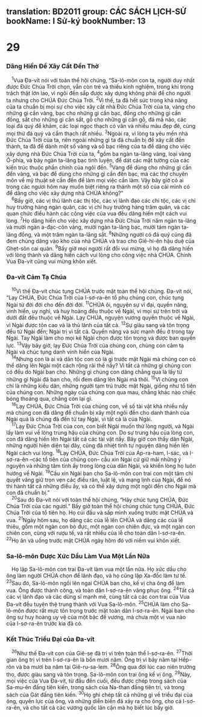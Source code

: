 translation: BD2011
group: CÁC SÁCH LỊCH-SỬ
bookName: I Sử-ký 
bookNumber: 13
-------

<div class="title"><h1>29</h1><h3>Dâng Hiến Ðể Xây Cất Ðền Thờ</h3></div>
<span class="verse 1su_29_1"> <sup>1</sup>Vua Ða-vít nói với toàn thể hội chúng, “Sa-lô-môn con ta, người duy nhất được Ðức Chúa Trời chọn, vẫn còn trẻ và thiếu kinh nghiệm, trong khi trọng trách thật lớn lao, vì ngôi đền sắp được xây dựng không phải để cho người ta nhưng cho CHÚA Ðức Chúa Trời. </span>
<span class="verse 1su_29_2"><sup>2</sup>Vì thế, ta đã hết sức trong khả năng của ta chuẩn bị mọi sự cho việc xây cất nhà Ðức Chúa Trời của ta, vàng cho những gì cần vàng, bạc cho những gì cần bạc, đồng cho những gì cần đồng, sắt cho những gì cần sắt, gỗ cho những gì cần gỗ, đá mã não, các loại đá quý để khảm, các loại ngọc thạch có vân và nhiều màu đẹp đẽ, cùng mọi thứ đá quý và cẩm thạch rất nhiều. </span>
<span class="verse 1su_29_3"><sup>3</sup>Ngoài ra, vì lòng ta yêu mến nhà Ðức Chúa Trời của ta, nên ngoài những gì ta đã chuẩn bị để xây cất đền thánh, ta đã để dành một số vàng và số bạc riêng của ta để dâng cho việc xây dựng nhà Ðức Chúa Trời của ta, </span>
<span class="verse 1su_29_4"><sup>4</sup>gồm ba ngàn ta-lâng vàng, loại vàng Ô-phia, và bảy ngàn ta-lâng bạc tinh luyện, để dát các mặt tường của các kiến trúc thuộc phần chính của ngôi đền. </span>
<span class="verse 1su_29_5"><sup>5</sup>Vàng để dùng cho những gì cần đến vàng, và bạc để dùng cho những gì cần đến bạc, mà các thợ chuyên môn về mỹ thuật sẽ cần đến để làm mọi việc cần làm. Vậy bây giờ có ai trong các ngươi hôm nay muốn biệt riêng ra thánh một số của cải mình có để dâng cho việc xây dựng nhà CHÚA không?”<br/></span>
<span class="verse 1su_29_6"> <sup>6</sup>Bấy giờ, các vị thủ lãnh các thị tộc, các vị lãnh đạo các chi tộc, các vị chỉ huy trưởng hàng ngàn quân, các vị chỉ huy trưởng hàng trăm quân, và các quan chức điều hành các công việc của vua đều dâng hiến một cách vui lòng. </span>
<span class="verse 1su_29_7"><sup>7</sup>Họ dâng hiến cho việc xây dựng nhà Ðức Chúa Trời năm ngàn ta-lâng và mười ngàn a-đạc-côn vàng, mười ngàn ta-lâng bạc, mười tám ngàn ta-lâng đồng, và một trăm ngàn ta-lâng sắt. </span>
<span class="verse 1su_29_8"><sup>8</sup>Những người có đá quý cũng đã đem chúng dâng vào kho của nhà CHÚA và trao cho Giê-hi-ên hậu duệ của Ghẹt-sôn cai quản. </span>
<span class="verse 1su_29_9"><sup>9</sup>Bấy giờ mọi người rất đỗi vui mừng, vì họ đã dâng hiến với lòng thành và dâng hiến cách vui lòng cho công việc nhà CHÚA. Chính Vua Ða-vít cũng vui mừng khôn xiết.<br/></span>
<div class="title"><h3>Ða-vít Cảm Tạ Chúa</h3></div>
<span class="verse 1su_29_10"> <sup>10</sup>Vì thế Ða-vít chúc tụng CHÚA trước mặt toàn thể hội chúng. Ða-vít nói, “Lạy CHÚA, Ðức Chúa Trời của I-sơ-ra-ên tổ phụ chúng con, chúc tụng Ngài từ đời đời cho đến đời đời. </span>
<span class="verse 1su_29_11"><sup>11</sup>CHÚA ôi, nguyện sự vĩ đại, quyền năng, vinh hiển, uy nghi, và huy hoàng đều thuộc về Ngài, vì mọi sự trên trời và dưới đất đều thuộc về Ngài. Lạy CHÚA, nguyện vương quyền thuộc về Ngài, vì Ngài được tôn cao và là thủ lãnh của tất cả. </span>
<span class="verse 1su_29_12"><sup>12</sup>Sự giàu sang và tôn trọng đều từ Ngài đến; Ngài trị vì tất cả. Quyền năng và sức mạnh đều ở trong tay Ngài. Tay Ngài làm cho mọi kẻ Ngài chọn được tôn trọng và được ban quyền lực. </span>
<span class="verse 1su_29_13"><sup>13</sup>Vậy bây giờ, lạy Ðức Chúa Trời của chúng con, chúng con cảm tạ Ngài và chúc tụng danh vinh hiển của Ngài.<br/></span>
<span class="verse 1su_29_14"> <sup>14</sup>Nhưng con là ai và dân tộc con có là gì trước mặt Ngài mà chúng con có thể dâng lên Ngài một cách rộng rãi thế nầy? Vì tất cả những gì chúng con có đều do Ngài ban cho. Những gì chúng con dâng chẳng qua là lấy từ những gì Ngài đã ban cho, rồi đem dâng lên Ngài mà thôi. </span>
<span class="verse 1su_29_15"><sup>15</sup>Vì chúng con chỉ là những kiều dân, những người tạm trú trước mặt Ngài, giống như tổ tiên của chúng con. Những ngày của chúng con qua mau, chẳng khác nào chiếc bóng thoáng qua, chẳng còn lại gì.<br/></span>
<span class="verse 1su_29_16"> <sup>16</sup>Lạy CHÚA, Ðức Chúa Trời của chúng con, về số tài vật khá nhiều nầy mà chúng con đã dâng để chuẩn bị xây một ngôi đền cho danh thánh của Ngài quả là chúng đã đến từ tay Ngài, vì tất cả là của Ngài.<br/></span>
<span class="verse 1su_29_17"> <sup>17</sup>Lạy Ðức Chúa Trời của con, con biết Ngài muốn thử lòng người, và Ngài lấy làm vui về lòng trung hậu của chúng con. Do sự trung hậu của lòng con, con đã dâng hiến lên Ngài tất cả các tài vật nầy. Bây giờ con thấy dân Ngài, những người hiện diện tại đây, cũng đã nhiệt tình tự nguyện dâng hiến lên Ngài cách vui lòng. </span>
<span class="verse 1su_29_18"><sup>18</sup>Lạy CHÚA, Ðức Chúa Trời của Áp-ra-ham, I-sác, và I-sơ-ra-ên –các tổ tiên của chúng con– cầu xin Ngài cứ giữ mãi những ý nguyện và những tâm tình ấy trong lòng của dân Ngài, và khiến lòng họ luôn hướng về Ngài. </span>
<span class="verse 1su_29_19"><sup>19</sup>Cầu xin Ngài ban cho Sa-lô-môn con trai con một tâm chí quyết vâng giữ trọn vẹn các điều răn, luật lệ, và mạng lịnh của Ngài, để nó thi hành tất cả những điều ấy, và có thể xây dựng một ngôi đền cho Ngài mà con đã chuẩn bị.”<br/></span>
<span class="verse 1su_29_20"> <sup>20</sup>Sau đó Ða-vít nói với toàn thể hội chúng, “Hãy chúc tụng CHÚA, Ðức Chúa Trời của các ngươi.” Bấy giờ toàn thể hội chúng chúc tụng CHÚA, Ðức Chúa Trời của tổ tiên họ. Họ cúi đầu và sấp mình xuống trước mặt CHÚA và vua. </span>
<span class="verse 1su_29_21"><sup>21</sup>Ngày hôm sau, họ dâng các của lễ lên CHÚA và dâng các của lễ thiêu, gồm một ngàn con bò đực, một ngàn con chiên đực, và một ngàn con chiên con, cùng với rượu tế, và rất nhiều của lễ cho toàn dân I-sơ-ra-ên. </span>
<span class="verse 1su_29_22"><sup>22</sup>Họ ăn và uống trước mặt CHÚA ngày hôm đó với niềm vui khôn xiết.<br/></span>
<div class="title"><h3>Sa-lô-môn Ðược Xức Dầu Làm Vua Một Lần Nữa</h3></div>
<span class="verse 1su_29_22"> Họ lập Sa-lô-môn con trai Ða-vít làm vua một lần nữa. Họ xức dầu cho ông làm người CHÚA chọn để lãnh đạo, và họ cũng lập Xa-đốc làm tư tế. </span>
<span class="verse 1su_29_23"><sup>23</sup>Sau đó, Sa-lô-môn ngồi lên ngai CHÚA ban cho, kế vị cha ông để làm vua. Ông được thành công, và toàn dân I-sơ-ra-ên vâng phục ông. </span>
<span class="verse 1su_29_24"><sup>24</sup>Tất cả các vị lãnh đạo và các dũng sĩ mạnh mẽ, cùng tất cả các con trai của Vua Ða-vít đều tuyên thệ trung thành với Vua Sa-lô-môn. </span>
<span class="verse 1su_29_25"><sup>25</sup>CHÚA làm cho Sa-lô-môn được rất mực tôn trọng trước mặt toàn dân I-sơ-ra-ên. Ngài ban cho ông sự huy hoàng uy vệ của một bậc đế vương, mà chưa một vị vua nào của I-sơ-ra-ên trước kia đã có.<br/></span>
<div class="title"><h3>Kết Thúc Triều Ðại của Ða-vít</h3></div>
<span class="verse 1su_29_26"> <sup>26</sup>Như thế Ða-vít con của Giê-se đã trị vì trên toàn thể I-sơ-ra-ên. </span>
<span class="verse 1su_29_27"><sup>27</sup>Thời gian ông trị vì trên I-sơ-ra-ên là bốn mươi năm. Ông trị vì bảy năm tại Hếp-rôn và ba mươi ba năm tại Giê-ru-sa-lem. </span>
<span class="verse 1su_29_28"><sup>28</sup>Ông qua đời lúc cao niên trường thọ, được giàu sang và tôn trọng. Sa-lô-môn con trai ông kế vị ông. </span>
<span class="verse 1su_29_29"><sup>29</sup>Này, mọi việc của Vua Ða-vít, từ đầu đến cuối, đều được chép trong sách của Sa-mu-ên đấng tiên kiến, trong sách của Na-than đấng tiên tri, và trong sách của Gát đấng tiên kiến. </span>
<span class="verse 1su_29_30"><sup>30</sup>Họ ghi chép tất cả những gì về triều đại của ông, quyền lực của ông, và những diễn biến đã xảy ra cho ông, cho cả I-sơ-ra-ên, và cho tất cả các vương quốc lân cận mà họ biết lúc bấy giờ.<br/></span>

